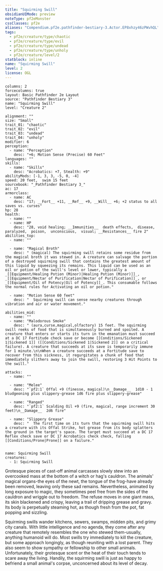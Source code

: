 ```yaml
---
title: "Squirming Swill"
obsidianUIMode: preview
noteType: pf2eMonster
cssClasses: pf2e
aliases: "Compendium.pf2e.pathfinder-bestiary-3.Actor.EP8xhzy46zPWvhQL" 
tags:
  - pf2e/creature/type/chaotic
  - pf2e/creature/type/evil
  - pf2e/creature/type/undead
  - pf2e/creature/type/unholy
  - pf2e/creature/level/2
statblock: inline
name: "Squirming Swill"
level: 2
license: OGL
---
```


```statblock
columns: 2
forcecolumns: true
layout: Basic Pathfinder 2e Layout
source: "Pathfinder Bestiary 3"
name: "Squirming Swill"
level: "Creature 2"

alignment: ""
size: "Small"
trait_01: "chaotic"
trait_02: "evil"
trait_03: "undead"
trait_04: "unholy"
modifier: 6
perception:
  - name: "Perception"
    desc: "+6; Motion Sense (Precise) 60 Feet"
languages: ""
skills:
  - name: "Skills"
    desc: "Acrobatics: +7, Stealth: +9"
abilityMods: [-1, 3, 3, -5, 0, -4]
speed: 20 feet,  swim 15 feet
sourcebook: "_Pathfinder Bestiary 3_"
ac: 17
armorclass:
  - name: AC
    desc: "17; __Fort__ +11, __Ref__ +9, __Will__ +6; +2 status to all saves vs. curses"
hp: 28
health:
  - name: ""
  - name: HP
    desc: "28, void healing; __Immunities__  death effects,  disease,  paralyzed,  poison,  unconscious,  visual; __Resistances__ fire 2"
abilities_top:
  - name: ""

  - name: "Magical Broth"
    desc: " (magical) The squirming swill retains some residue from the magical broth it was stewed in. A creature can salvage the portion of a destroyed squirming swill that contains the greatest amount of this liquid by squeezing its remains. This liquid can be used as an oil or potion of the swill's level or lower, typically a _[[Equipment/Healing Potion (Minor)|Healing Potion (Minor)]]_, _[[Equipment/Nectar of Purification|Nectar of Purification]]_, or _[[Equipment/Oil of Potency|Oil of Potency]]_. This consumable follows the normal rules for Activating an oil or potion."

  - name: "Motion Sense 60 feet"
    desc: "  Squirming swill can sense nearby creatures through vibration and air or water movement."

abilities_mid:
  - name: ""
  - name: "Malodorous Smoke"
    desc: " (aura,curse,magical,olfactory) 15 feet. The squirming swill reeks of food that is simultaneously burned and spoiled. A creature that enters or starts its turn in the emanation must succeed at a DC 17 Fortitude check save or become [[Conditions/Sickened 1|Sickened 1]] ([[Conditions/Sickened 1|Sickened 2]] on a critical failure). A creature that succeeds at its save is temporarily immune for 1 minute.\n\nWhen a creature succeeds at a Fortitude save to recover from this sickness, it regurgitates a chunk of food that immediately slithers away to join the swill, restoring 3 Hit Points to the swill."

attacks:
  - name: ""

  - name: "Melee"
    desc: "`pf2:1` Offal +9 (finesse, magical)\n__Damage__  1d10 - 1 bludgeoning plus slippery-grease 1d6 fire plus slippery-grease"

  - name: "Ranged"
    desc: "`pf2:1` Scalding Oil +9 (fire, magical, range increment 30 feet)\n__Damage__  2d6 fire"

  - name: "Slippery Grease"
    desc: "  The first time on its turn that the squirming swill hits a creature with its Offal Strike, hot grease from its body splatters the ground in the target's space. The target must succeed at a DC 17 Reflex check save or DC 17 Acrobatics check check, falling [[Conditions/Prone|Prone]] on a failure."
 
```

```encounter-table
name: Squirming Swill
creatures:
  - 1: Squirming Swill
```



Grotesque pieces of cast-off animal carcasses slowly stew into an overcooked mass at the bottom of a witch or hag's cauldron. The animals' magical organs-the eyes of the newt, the tongue of the frog-have already been removed, leaving only these sad remains. Nevertheless, animated by long exposure to magic, they sometimes peel free from the sides of the cauldron and wriggle out to freedom. The refuse moves in one giant mass, its skin blackened and crispy, leaving a trail of dripping grease and gravy. Its body is perpetually steaming hot, as though fresh from the pot, fat popping and sizzling.

Squirming swills wander kitchens, sewers, swamps, midden pits, and grimy city canals. With little intelligence and no agenda, they come after any creature that remotely resembles the one who stewed them-usually, anything humanoid will do. Most swills try immediately to kill the creature, but some approach longingly, as though reuniting with a lost parent. They also seem to show sympathy or fellowship to other small animals. Unfortunately, their grotesque scent or the heat of their touch tends to scare away the living. Handily, the squirming swill is just as happy to befriend a small animal's corpse, unconcerned about its level of decay.
